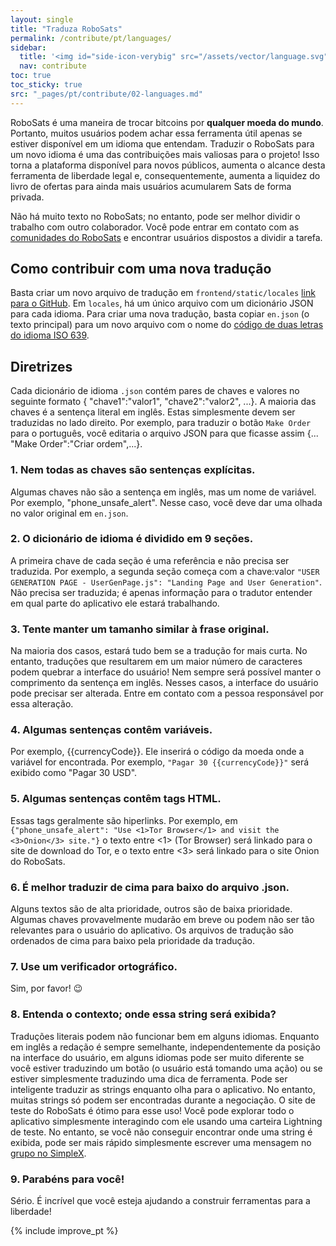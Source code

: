 ```yaml
---
layout: single
title: "Traduza RoboSats"
permalink: /contribute/pt/languages/
sidebar:
  title: '<img id="side-icon-verybig" src="/assets/vector/language.svg"/>Tradução'
  nav: contribute
toc: true
toc_sticky: true
src: "_pages/pt/contribute/02-languages.md"
---
```


RoboSats é uma maneira de trocar bitcoins por **qualquer moeda do mundo**. Portanto, muitos usuários podem achar essa ferramenta útil apenas se estiver disponível em um idioma que entendam. Traduzir o RoboSats para um novo idioma é uma das contribuições mais valiosas para o projeto! Isso torna a plataforma disponível para novos públicos, aumenta o alcance desta ferramenta de liberdade legal e, consequentemente, aumenta a liquidez do livro de ofertas para ainda mais usuários acumularem Sats de forma privada.

Não há muito texto no RoboSats; no entanto, pode ser melhor dividir o trabalho com outro colaborador. Você pode entrar em contato com as [comunidades do RoboSats](https://learn.robosats.com/contribute/pt/code/#canales-de-comunicación) e encontrar usuários dispostos a dividir a tarefa.

## Como contribuir com uma nova tradução

Basta criar um novo arquivo de tradução em `frontend/static/locales` [link para o GitHub](https://github.com/RoboSats/robosats/tree/main/frontend/static/locales). Em `locales`, há um único arquivo com um dicionário JSON para cada idioma. Para criar uma nova tradução, basta copiar `en.json` (o texto principal) para um novo arquivo com o nome do [código de duas letras do idioma ISO 639](https://www.loc.gov/standards/iso639-2/php/English_list.php).

## Diretrizes

Cada dicionário de idioma `.json` contém pares de chaves e valores no seguinte formato { "chave1":"valor1", "chave2":"valor2", ...}. A maioria das chaves é a sentença literal em inglês. Estas simplesmente devem ser traduzidas no lado direito. Por exemplo, para traduzir o botão `Make Order` para o português, você editaria o arquivo JSON para que ficasse assim {... "Make Order":"Criar ordem",...}.

### 1. **Nem todas as chaves são sentenças explícitas.**

Algumas chaves não são a sentença em inglês, mas um nome de variável. Por exemplo, "phone_unsafe_alert". Nesse caso, você deve dar uma olhada no valor original em `en.json`.

### 2. **O dicionário de idioma é dividido em 9 seções.**

A primeira chave de cada seção é uma referência e não precisa ser traduzida. Por exemplo, a segunda seção começa com a chave:valor `"USER GENERATION PAGE - UserGenPage.js": "Landing Page and User Generation"`. Não precisa ser traduzida; é apenas informação para o tradutor entender em qual parte do aplicativo ele estará trabalhando.

### 3. **Tente manter um tamanho similar à frase original.**

Na maioria dos casos, estará tudo bem se a tradução for mais curta. No entanto, traduções que resultarem em um maior número de caracteres podem quebrar a interface do usuário! Nem sempre será possível manter o comprimento da sentença em inglês. Nesses casos, a interface do usuário pode precisar ser alterada. Entre em contato com a pessoa responsável por essa alteração.

### 4. **Algumas sentenças contêm variáveis.**

Por exemplo, {{currencyCode}}. Ele inserirá o código da moeda onde a variável for encontrada. Por exemplo, `"Pagar 30 {{currencyCode}}"` será exibido como "Pagar 30 USD".

### 5. **Algumas sentenças contêm tags HTML.**

Essas tags geralmente são hiperlinks. Por exemplo, em `{"phone_unsafe_alert": "Use <1>Tor Browser</1> and visit the <3>Onion</3> site."}` o texto entre <1> (Tor Browser) será linkado para o site de download do Tor, e o texto entre <3> será linkado para o site Onion do RoboSats.

### 6. **É melhor traduzir de cima para baixo do arquivo .json**.

Alguns textos são de alta prioridade, outros são de baixa prioridade. Algumas chaves provavelmente mudarão em breve ou podem não ser tão relevantes para o usuário do aplicativo. Os arquivos de tradução são ordenados de cima para baixo pela prioridade da tradução.

### 7. **Use um verificador ortográfico.**

Sim, por favor! 😉

### 8. **Entenda o contexto; onde essa string será exibida?**

Traduções literais podem não funcionar bem em alguns idiomas. Enquanto em inglês a redação é sempre semelhante, independentemente da posição na interface do usuário, em alguns idiomas pode ser muito diferente se você estiver traduzindo um botão (o usuário está tomando uma ação) ou se estiver simplesmente traduzindo uma dica de ferramenta. Pode ser inteligente traduzir as strings enquanto olha para o aplicativo. No entanto, muitas strings só podem ser encontradas durante a negociação. O site de teste do RoboSats é ótimo para esse uso! Você pode explorar todo o aplicativo simplesmente interagindo com ele usando uma carteira Lightning de teste. No entanto, se você não conseguir encontrar onde uma string é exibida, pode ser mais rápido simplesmente escrever uma mensagem no [grupo no SimpleX](https://simplex.chat/contact#/?v=1-2&smp=smp%3A%2F%2F0YuTwO05YJWS8rkjn9eLJDjQhFKvIYd8d4xG8X1blIU%3D%40smp8.simplex.im%2FyEX_vdhWew_FkovCQC3mRYRWZB1j_cBq%23%2F%3Fv%3D1-2%26dh%3DMCowBQYDK2VuAyEAnrf9Jw3Ajdp4EQw71kqA64VgsIIzw8YNn68WjF09jFY%253D%26srv%3Dbeccx4yfxxbvyhqypaavemqurytl6hozr47wfc7uuecacjqdvwpw2xid.onion&data=%7B%22type%22%3A%22group%22%2C%22groupLinkId%22%3A%22hWnMVPnJl-KT3-virDk0JA%3D%3D%22%7D).

### 9. **Parabéns para você!**

Sério. É incrível que você esteja ajudando a construir ferramentas para a liberdade!

{% include improve_pt %}
